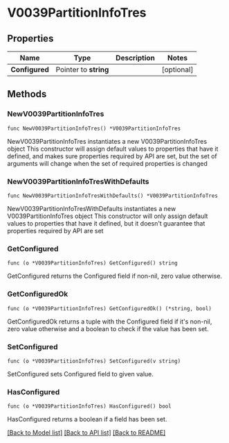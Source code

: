 # V0039PartitionInfoTres

## Properties

Name | Type | Description | Notes
------------ | ------------- | ------------- | -------------
**Configured** | Pointer to **string** |  | [optional] 

## Methods

### NewV0039PartitionInfoTres

`func NewV0039PartitionInfoTres() *V0039PartitionInfoTres`

NewV0039PartitionInfoTres instantiates a new V0039PartitionInfoTres object
This constructor will assign default values to properties that have it defined,
and makes sure properties required by API are set, but the set of arguments
will change when the set of required properties is changed

### NewV0039PartitionInfoTresWithDefaults

`func NewV0039PartitionInfoTresWithDefaults() *V0039PartitionInfoTres`

NewV0039PartitionInfoTresWithDefaults instantiates a new V0039PartitionInfoTres object
This constructor will only assign default values to properties that have it defined,
but it doesn't guarantee that properties required by API are set

### GetConfigured

`func (o *V0039PartitionInfoTres) GetConfigured() string`

GetConfigured returns the Configured field if non-nil, zero value otherwise.

### GetConfiguredOk

`func (o *V0039PartitionInfoTres) GetConfiguredOk() (*string, bool)`

GetConfiguredOk returns a tuple with the Configured field if it's non-nil, zero value otherwise
and a boolean to check if the value has been set.

### SetConfigured

`func (o *V0039PartitionInfoTres) SetConfigured(v string)`

SetConfigured sets Configured field to given value.

### HasConfigured

`func (o *V0039PartitionInfoTres) HasConfigured() bool`

HasConfigured returns a boolean if a field has been set.


[[Back to Model list]](../README.md#documentation-for-models) [[Back to API list]](../README.md#documentation-for-api-endpoints) [[Back to README]](../README.md)


